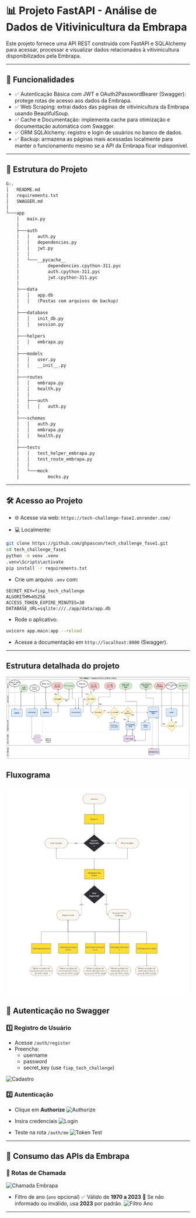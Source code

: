 
# 📊 Projeto FastAPI - Análise de Dados de Vitivinicultura da Embrapa

Este projeto fornece uma API REST construída com FastAPI e SQLAlchemy para acessar, processar e visualizar dados relacionados à vitivinicultura disponibilizados pela Embrapa.

---

## 🚀 Funcionalidades
- ✅ Autenticação Básica com JWT e OAuth2PasswordBearer (Swagger): protege rotas de acesso aos dados da Embrapa.
- ✅ Web Scraping: extrai dados das páginas de vitivinicultura da Embrapa usando BeautifulSoup.
- ✅ Cache e Documentação: implementa cache para otimização e documentação automática com Swagger.
- ✅ ORM SQLAlchemy: registro e login de usuários no banco de dados.
- ✅ Backup: armazena as páginas mais acessadas localmente para manter o funcionamento mesmo se a API da Embrapa ficar indisponível.

---

## 📁 Estrutura do Projeto
```
G:.
│   README.md
│   requirements.txt
│   SWAGGER.md
│
└───app
    │   main.py
    │
    ├───auth
    │   │   auth.py
    │   │   dependencies.py
    │   │   jwt.py
    │   │
    │   └───__pycache__
    │           dependencies.cpython-311.pyc
    │           auth.cpython-311.pyc
    │           jwt.cpython-311.pyc
    │
    ├───data
    │   │   app.db
    │   │   (Pastas com arquivos de backup)
    │
    ├───database
    │   │   init_db.py
    │   │   session.py
    │
    ├───helpers
    │   │   embrapa.py
    │
    ├───models
    │   │   user.py
    │   │   __init__.py
    │
    ├───routes
    │   │   embrapa.py
    │   │   health.py
    │   │
    │   ├───auth
    │   │   │   auth.py
    │
    ├───schemas
    │   │   auth.py
    │   │   embrapa.py
    │   │   health.py
    │
    ├───tests
    │   │   test_helper_embrapa.py
    │   │   test_route_embrapa.py
    │   │
    │   └───mock
    │           mocks.py
```

---

## 🛠️ Acesso ao Projeto
- 🌐 Acesse via web: `https://tech-challenge-fase1.onrender.com/`

- 💻 Localmente:
```bash
git clone https://github.com/ghpascon/tech_challenge_fase1.git
cd tech_challenge_fase1
python -m venv .venv
.venv\Scripts\activate
pip install -r requirements.txt
```
- Crie um arquivo `.env` com:
```
SECRET_KEY=fiap_tech_challenge
ALGORITHM=HS256
ACCESS_TOKEN_EXPIRE_MINUTES=30
DATABASE_URL=sqlite:///./app/data/app.db
```
- Rode o aplicativo:
```bash
uvicorn app.main:app --reload
```
- Acesse a documentação em `http://localhost:8000` (Swagger).

---

## Estrutura detalhada do projeto
![Estrutura](readme_img/estrutura.png)

## Fluxograma 
![Fluxograma](readme_img/fluxograma.jpg)

## 🔐 Autenticação no Swagger

### 1️⃣ Registro de Usuário
- Acesse `/auth/register`
- Preencha:
    - username
    - password
    - secret_key (use `fiap_tech_challenge`)

![Cadastro](https://i.postimg.cc/TwrJV4vx/6-c-Pz9q-Zl.png)

### 2️⃣ Autenticação
- Clique em **Authorize**
![Authorize](https://i.postimg.cc/KjxrJDmM/1-XFa4l-Mg.png)

- Insira credenciais
![Login](https://i.postimg.cc/t4TkKkWd/2-an-K2m-Lj.png)

- Teste na rota `/auth/me`
![Token Test](https://i.postimg.cc/ydqTSz5n/3-IWIM7u-V.png)

---

## 🍇 Consumo das APIs da Embrapa

### 🔗 Rotas de Chamada
![Chamada Embrapa](https://i.postimg.cc/LsgTXsyn/4-gbykcd2.png)

- Filtro de ano (`ano` opcional)
✅ Válido de **1970 a 2023**
🔁 Se não informado ou inválido, usa **2023** por padrão.
![Filtro Ano](https://i.postimg.cc/g2TsmhHC/5-9r-J9-OL5.png)

---
